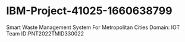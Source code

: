# IBM-Project-41025-1660638799
Smart Waste Management System For Metropolitan Cities
Domain: IOT
Team ID:PNT2022TMID330022
